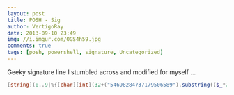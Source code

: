 ```yaml
---
layout: post
title: POSH - Sig
author: VertigoRay
date: 2013-09-10 23:49
img: //i.imgur.com/OGS4h59.jpg
comments: true
tags: [posh, powershell, signature, Uncategorized]
---
```

Geeky signature line I stumbled across and modified for myself …

```powershell
[string](0..9|%{[char][int](32+("54698284737179506589").substring(($_*2),2))})-replace "\s{1}\b"
```